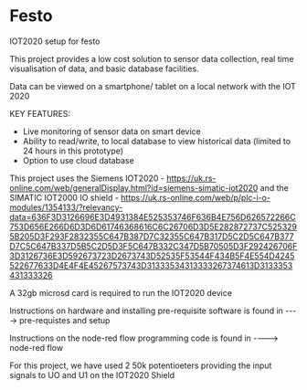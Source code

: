 # Festo
IOT2020 setup for festo

This project provides a low cost solution to sensor data collection, real time visualisation of data, and basic database facilities. 

Data can be viewed on a smartphone/ tablet on a local network with the IOT 2020

KEY FEATURES:
- Live monitoring of sensor data on smart device
- Ability to read/write, to local database to view historical data (limited to 24 hours in this prototype)
- Option to use cloud database


This project uses the Siemens IOT2020 - https://uk.rs-online.com/web/generalDisplay.html?id=siemens-simatic-iot2020
and
the SIMATIC IOT2000 IO shield - https://uk.rs-online.com/web/p/plc-i-o-modules/1354133/?relevancy-data=636F3D3126696E3D4931384E525353746F636B4E756D626572266C753D656E266D6D3D6D61746368616C6C26706D3D5E282872737C5253295B205D3F293F2832355C647B387D7C32355C647B317D5C2D5C647B377D7C5C647B337D5B5C2D5D3F5C647B332C347D5B70505D3F292426706F3D3126736E3D592673723D2673743D52535F53544F434B5F4E554D4245522677633D4E4F4E45267573743D31333534313333267374613D3133353431333326

A 32gb microsd card is required to run the IOT2020 device

Instructions on hardware and installing pre-requisite software is found in ----> pre-requistes and setup

Instructions on the node-red flow programming code is found in ----> node-red flow



For this project, we have used 2 50k potentioeters providing the input signals to UO and U1 on the IOT2020 Shield

